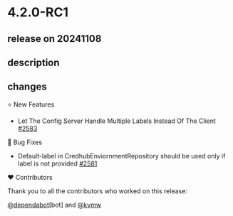 # 4.2.0-RC1

## release on 20241108

## description

## changes

⭐ New Features

* Let The Config Server Handle Multiple Labels Instead Of The Client <a href="https://github.com/spring-cloud/spring-cloud-config/issues/2583" data-hovercard-type="issue" data-hovercard-url="/spring-cloud/spring-cloud-config/issues/2583/hovercard">#2583</a>

🐞 Bug Fixes

* Default-label in CredhubEnviornmentRepository should be used only if label is not provided <a href="https://github.com/spring-cloud/spring-cloud-config/pull/2581" data-hovercard-type="pull_request" data-hovercard-url="/spring-cloud/spring-cloud-config/pull/2581/hovercard">#2581</a>

❤️ Contributors

Thank you to all the contributors who worked on this release:

<a class="user-mention notranslate" data-hovercard-type="organization" data-hovercard-url="/orgs/dependabot/hovercard" data-octo-click="hovercard-link-click" data-octo-dimensions="link_type:self" href="https://github.com/dependabot">@dependabot</a>[bot] and <a class="user-mention notranslate" data-hovercard-type="user" data-hovercard-url="/users/kvmw/hovercard" data-octo-click="hovercard-link-click" data-octo-dimensions="link_type:self" href="https://github.com/kvmw">@kvmw</a>

